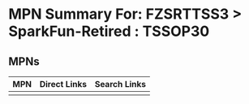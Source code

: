 



# MPN Summary For: FZSRTTSS3 > SparkFun-Retired : TSSOP30

## MPNs
  

|MPN|Direct Links|Search Links|
| :--- | :--- | :--- |
||||

